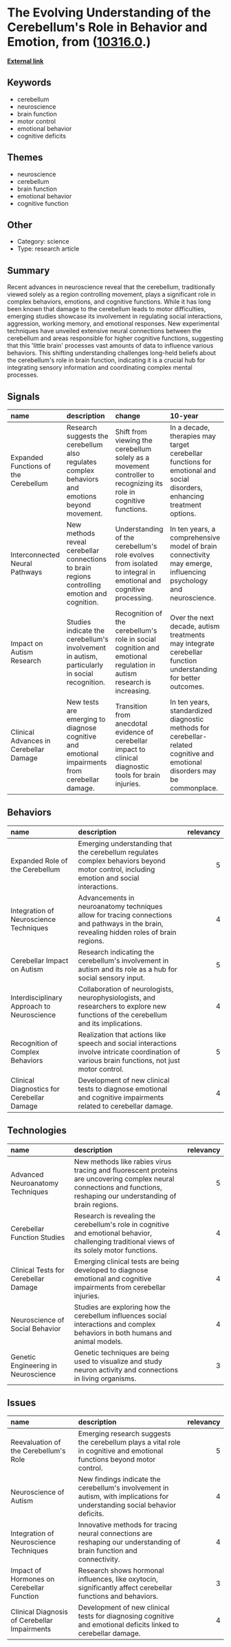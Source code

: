 # __The Evolving Understanding of the Cerebellum's Role in Behavior and Emotion__, from ([10316.0](https://kghosh.substack.com/p/10316.0).)

__[External link](https://www.wired.com/story/cerebellum-brain-movement-feelings/)__



## Keywords

* cerebellum
* neuroscience
* brain function
* motor control
* emotional behavior
* cognitive deficits

## Themes

* neuroscience
* cerebellum
* brain function
* emotional behavior
* cognitive function

## Other

* Category: science
* Type: research article

## Summary

Recent advances in neuroscience reveal that the cerebellum, traditionally viewed solely as a region controlling movement, plays a significant role in complex behaviors, emotions, and cognitive functions. While it has long been known that damage to the cerebellum leads to motor difficulties, emerging studies showcase its involvement in regulating social interactions, aggression, working memory, and emotional responses. New experimental techniques have unveiled extensive neural connections between the cerebellum and areas responsible for higher cognitive functions, suggesting that this 'little brain' processes vast amounts of data to influence various behaviors. This shifting understanding challenges long-held beliefs about the cerebellum's role in brain function, indicating it is a crucial hub for integrating sensory information and coordinating complex mental processes.

## Signals

| name                                   | description                                                                                     | change                                                                                                              | 10-year                                                                                                                    | driving-force                                                                                                                 |   relevancy |
|:---------------------------------------|:------------------------------------------------------------------------------------------------|:--------------------------------------------------------------------------------------------------------------------|:---------------------------------------------------------------------------------------------------------------------------|:------------------------------------------------------------------------------------------------------------------------------|------------:|
| Expanded Functions of the Cerebellum   | Research suggests the cerebellum also regulates complex behaviors and emotions beyond movement. | Shift from viewing the cerebellum solely as a movement controller to recognizing its role in cognitive functions.   | In a decade, therapies may target cerebellar functions for emotional and social disorders, enhancing treatment options.    | Advancements in neuroimaging and experimental techniques revealing cerebellar connections to emotional and cognitive regions. |           5 |
| Interconnected Neural Pathways         | New methods reveal cerebellar connections to brain regions controlling emotion and cognition.   | Understanding of the cerebellum's role evolves from isolated to integral in emotional and cognitive processing.     | In ten years, a comprehensive model of brain connectivity may emerge, influencing psychology and neuroscience.             | Innovative neuroanatomical techniques enabling mapping of complex neural networks across the brain.                           |           4 |
| Impact on Autism Research              | Studies indicate the cerebellum's involvement in autism, particularly in social recognition.    | Recognition of the cerebellum's role in social cognition and emotional regulation in autism research is increasing. | Over the next decade, autism treatments may integrate cerebellar function understanding for better outcomes.               | Growing awareness of the cerebellum's influence on social behaviors in neurodevelopmental disorders.                          |           4 |
| Clinical Advances in Cerebellar Damage | New tests are emerging to diagnose cognitive and emotional impairments from cerebellar damage.  | Transition from anecdotal evidence of cerebellar impact to clinical diagnostic tools for brain injuries.            | In ten years, standardized diagnostic methods for cerebellar-related cognitive and emotional disorders may be commonplace. | Need for improved diagnostic accuracy in neuropsychology and rehabilitation practices.                                        |           4 |

## Behaviors

| name                                       | description                                                                                                                                     |   relevancy |
|:-------------------------------------------|:------------------------------------------------------------------------------------------------------------------------------------------------|------------:|
| Expanded Role of the Cerebellum            | Emerging understanding that the cerebellum regulates complex behaviors beyond motor control, including emotion and social interactions.         |           5 |
| Integration of Neuroscience Techniques     | Advancements in neuroanatomy techniques allow for tracing connections and pathways in the brain, revealing hidden roles of brain regions.       |           4 |
| Cerebellar Impact on Autism                | Research indicating the cerebellum's involvement in autism and its role as a hub for social sensory input.                                      |           5 |
| Interdisciplinary Approach to Neuroscience | Collaboration of neurologists, neurophysiologists, and researchers to explore new functions of the cerebellum and its implications.             |           4 |
| Recognition of Complex Behaviors           | Realization that actions like speech and social interactions involve intricate coordination of various brain functions, not just motor control. |           5 |
| Clinical Diagnostics for Cerebellar Damage | Development of new clinical tests to diagnose emotional and cognitive impairments related to cerebellar damage.                                 |           4 |

## Technologies

| name                                 | description                                                                                                                                                           |   relevancy |
|:-------------------------------------|:----------------------------------------------------------------------------------------------------------------------------------------------------------------------|------------:|
| Advanced Neuroanatomy Techniques     | New methods like rabies virus tracing and fluorescent proteins are uncovering complex neural connections and functions, reshaping our understanding of brain regions. |           5 |
| Cerebellar Function Studies          | Research is revealing the cerebellum's role in cognitive and emotional behavior, challenging traditional views of its solely motor functions.                         |           4 |
| Clinical Tests for Cerebellar Damage | Emerging clinical tests are being developed to diagnose emotional and cognitive impairments from cerebellar injuries.                                                 |           4 |
| Neuroscience of Social Behavior      | Studies are exploring how the cerebellum influences social interactions and complex behaviors in both humans and animal models.                                       |           4 |
| Genetic Engineering in Neuroscience  | Genetic techniques are being used to visualize and study neuron activity and connections in living organisms.                                                         |           3 |

## Issues

| name                                         | description                                                                                                                 |   relevancy |
|:---------------------------------------------|:----------------------------------------------------------------------------------------------------------------------------|------------:|
| Reevaluation of the Cerebellum's Role        | Emerging research suggests the cerebellum plays a vital role in cognitive and emotional functions beyond motor control.     |           5 |
| Neuroscience of Autism                       | New findings indicate the cerebellum's involvement in autism, with implications for understanding social behavior deficits. |           4 |
| Integration of Neuroscience Techniques       | Innovative methods for tracing neural connections are reshaping our understanding of brain function and connectivity.       |           4 |
| Impact of Hormones on Cerebellar Function    | Research shows hormonal influences, like oxytocin, significantly affect cerebellar functions and behaviors.                 |           3 |
| Clinical Diagnosis of Cerebellar Impairments | Development of new clinical tests for diagnosing cognitive and emotional deficits linked to cerebellar damage.              |           4 |